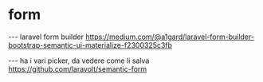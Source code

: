 # form

<!-- Contenuto migrato da _docs/form.txt -->

--- laravel form builder
https://medium.com/@a1gard/laravel-form-builder-bootstrap-semantic-ui-materialize-f2300325c3fb

--- ha i vari picker, da vedere come li salva
https://github.com/laravolt/semantic-form
